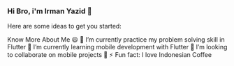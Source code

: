 ### Hi Bro, i'm Irman Yazid 👋

Here are some ideas to get you started:

Know More About Me 😃
🔭 I’m currently practice my problem solving skill in Flutter
🌱 I’m currently learning mobile development with Flutter
👯 I’m looking to collaborate on mobile projects 📱
⚡ Fun fact: I love Indonesian Coffee
